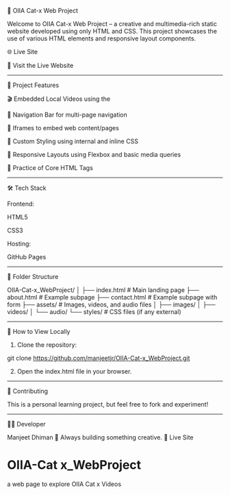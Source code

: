 🐾 OIIA Cat-x Web Project

Welcome to OIIA Cat-x Web Project – a creative and multimedia-rich static website developed using only HTML and CSS. This project showcases the use of various HTML elements and responsive layout components.

🌐 Live Site

🔗 Visit the Live Website


---

📂 Project Features

🎬 Embedded Local Videos using the 

🧭 Navigation Bar for multi-page navigation

📑 Iframes to embed web content/pages

🎨 Custom Styling using internal and inline CSS

📱 Responsive Layouts using Flexbox and basic media queries

🧪 Practice of Core HTML Tags



---

🛠️ Tech Stack

Frontend:

HTML5

CSS3


Hosting:

GitHub Pages




---

📁 Folder Structure

OIIA-Cat-x_WebProject/
│
├── index.html          # Main landing page
├── about.html          # Example subpage
├── contact.html        # Example subpage with form
├── assets/             # Images, videos, and audio files
│   ├── images/
│   ├── videos/
│   └── audio/
└── styles/             # CSS files (if any external)


---

🚀 How to View Locally

1. Clone the repository:

git clone https://github.com/manjeetjr/OIIA-Cat-x_WebProject.git


2. Open the index.html file in your browser.




---

🤝 Contributing

This is a personal learning project, but feel free to fork and experiment!


---



🧑‍💻 Developer

Manjeet Dhiman
💬 Always building something creative.
📱 Live Site
# OIIA-Cat x_WebProject
a web page to explore OIIA Cat x Videos
